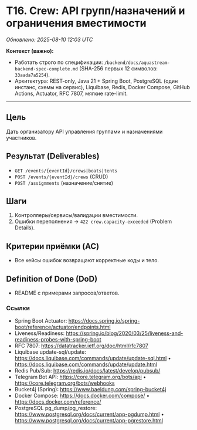 # T16. Crew: API групп/назначений и ограничения вместимости

_Обновлено: 2025-08-10 12:03 UTC_

**Контекст (важно):**
- Работать строго по спецификации: `/backend/docs/aquastream-backend-spec-complete.md` (SHA-256 первых 12 символов: `33aada7a5254`). 
- Архитектура: REST-only, Java 21 + Spring Boot, PostgreSQL (один инстанс, схемы на сервис), Liquibase, Redis, Docker Compose, GitHub Actions, Actuator, RFC 7807, мягкие rate-limit.

---

## Цель
Дать организатору API управления группами и назначениями участников.

## Результат (Deliverables)
- `GET /events/{eventId}/crews|boats|tents`
- `POST /events/{eventId}/crews` (CRUD)
- `POST /assignments` (назначение/снятие)

## Шаги
1. Контроллеры/сервисы/валидации вместимости.
2. Ошибки переполнения → `422 crew.capacity-exceeded` (Problem Details).

## Критерии приёмки (AC)
- Все кейсы ошибок возвращают корректные коды и тело.

## Definition of Done (DoD)
- README с примерами запросов/ответов.


### Ссылки
- Spring Boot Actuator: https://docs.spring.io/spring-boot/reference/actuator/endpoints.html
- Liveness/Readiness: https://spring.io/blog/2020/03/25/liveness-and-readiness-probes-with-spring-boot
- RFC 7807: https://datatracker.ietf.org/doc/html/rfc7807
- Liquibase update-sql/update: https://docs.liquibase.com/commands/update/update-sql.html • https://docs.liquibase.com/commands/update/update.html
- Redis Pub/Sub: https://redis.io/docs/latest/develop/pubsub/
- Telegram Bot API: https://core.telegram.org/bots/api • https://core.telegram.org/bots/webhooks
- Bucket4j (Spring): https://www.baeldung.com/spring-bucket4j
- Docker Compose: https://docs.docker.com/compose/ • https://docs.docker.com/reference/
- PostgreSQL pg_dump/pg_restore: https://www.postgresql.org/docs/current/app-pgdump.html • https://www.postgresql.org/docs/current/app-pgrestore.html
